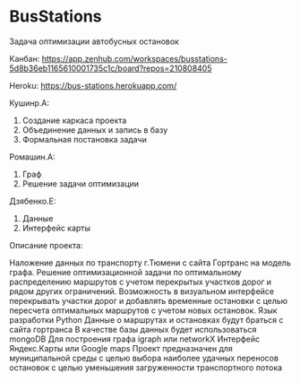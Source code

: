 # BusStations

Задача оптимизации автобусных остановок

Канбан: https://app.zenhub.com/workspaces/busstations-5d8b36eb1165610001735c1c/board?repos=210808405

Heroku: https://bus-stations.herokuapp.com/

Кушинр.А:
1. Создание каркаса проекта
2. Объединение данных и запись в базу
3. Формальная постановка задачи

Ромашин.А:
1. Граф
2. Решение задачи оптимизации

Дзябенко.Е:
1. Данные
2. Интерфейс карты 

Описание проекта:

Наложение данных по транспорту г.Тюмени с сайта Гортранс на модель графа.
Решение оптимизационной задачи по оптимальному распределению маршрутов с учетом перекрытых участков дорог и рядом других ограничений.
Возможность в визуальном интерфейсе перекрывать участки дорог и добавлять временные остановки с целью пересчета оптимальных маршрутов с учетом новых остановок.
Язык разработки Python
Данные о маршрутах и остановках будут браться с сайта гортранса
В качестве базы данных будет использоваться mongoDB
Для построения графа igraph или networkX
Интерфейс Яндекс.Карты или Google maps
Проект предназначен для муниципальной среды с целью выбора наиболее удачных переносов остановок с целью уменьшения загруженности транспортного потока
